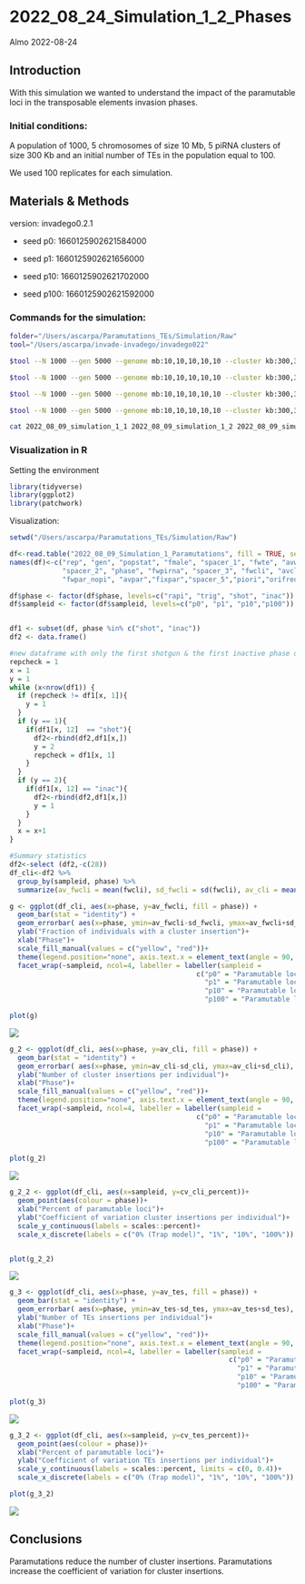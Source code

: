 2022_08_24_Simulation_1\_2_Phases
================
Almo
2022-08-24

## Introduction

With this simulation we wanted to understand the impact of the
paramutable loci in the transposable elements invasion phases.

### Initial conditions:

A population of 1000, 5 chromosomes of size 10 Mb, 5 piRNA clusters of
size 300 Kb and an initial number of TEs in the population equal to 100.

We used 100 replicates for each simulation.

## Materials & Methods

version: invadego0.2.1

-   seed p0: 1660125902621584000

-   seed p1: 1660125902621656000

-   seed p10: 1660125902621702000

-   seed p100: 1660125902621592000

### Commands for the simulation:

``` bash
folder="/Users/ascarpa/Paramutations_TEs/Simulation/Raw"
tool="/Users/ascarpa/invade-invadego/invadego022"

$tool --N 1000 --gen 5000 --genome mb:10,10,10,10,10 --cluster kb:300,300,300,300,300 --rr 4,4,4,4,4 --rep 100 --u 0.1 --basepop 100 --steps 20 --sampleid p0 > $folder/2022_08_09_simulation_1_1 &

$tool --N 1000 --gen 5000 --genome mb:10,10,10,10,10 --cluster kb:300,300,300,300,300 --rr 4,4,4,4,4 --rep 100 --u 0.1 --basepop 100 --paramutation 100:1 --steps 20 --sampleid p1 > $folder/2022_08_09_simulation_1_2 &

$tool --N 1000 --gen 5000 --genome mb:10,10,10,10,10 --cluster kb:300,300,300,300,300 --rr 4,4,4,4,4 --rep 100 --u 0.1 --basepop 100 --paramutation 10:1 --steps 20 --sampleid p10 > $folder/2022_08_09_simulation_1_3 &

$tool --N 1000 --gen 5000 --genome mb:10,10,10,10,10 --cluster kb:300,300,300,300,300 --rr 4,4,4,4,4 --rep 100 --u 0.1 --basepop 100 --paramutation 1:0 --steps 20 --sampleid p100 > $folder/2022_08_09_simulation_1_4

cat 2022_08_09_simulation_1_1 2022_08_09_simulation_1_2 2022_08_09_simulation_1_3 2022_08_09_simulation_1_4 |grep -v "^Invade"|grep -v "^#" > 2022_08_09_Simulation_1_Paramutations
```

### Visualization in R

Setting the environment

``` r
library(tidyverse)
library(ggplot2)
library(patchwork)
```

Visualization:

``` r
setwd("/Users/ascarpa/Paramutations_TEs/Simulation/Raw")

df<-read.table("2022_08_09_Simulation_1_Paramutations", fill = TRUE, sep = "\t")
names(df)<-c("rep", "gen", "popstat", "fmale", "spacer_1", "fwte", "avw", "avtes", "avpopfreq", "fixed",
             "spacer_2", "phase", "fwpirna", "spacer_3", "fwcli", "avcli", "fixcli", "spacer_4", "fwpar_yespi",
             "fwpar_nopi", "avpar","fixpar","spacer_5","piori","orifreq","spacer 6", "sampleid")

df$phase <- factor(df$phase, levels=c("rapi", "trig", "shot", "inac"))
df$sampleid <- factor(df$sampleid, levels=c("p0", "p1", "p10","p100"))


df1 <- subset(df, phase %in% c("shot", "inac"))
df2 <- data.frame()

#new dataframe with only the first shotgun & the first inactive phase of each replicate
repcheck = 1
x = 1
y = 1
while (x<nrow(df1)) {
  if (repcheck != df1[x, 1]){
    y = 1
  }
  if (y == 1){
    if(df1[x, 12]  == "shot"){
      df2<-rbind(df2,df1[x,])
      y = 2
      repcheck = df1[x, 1]
    }
  }
  if (y == 2){
    if(df1[x, 12] == "inac"){
      df2<-rbind(df2,df1[x,])
      y = 1
    }
  }
  x = x+1
}

#Summary statistics
df2<-select (df2,-c(28))
df_cli<-df2 %>% 
  group_by(sampleid, phase) %>%
  summarize(av_fwcli = mean(fwcli), sd_fwcli = sd(fwcli), av_cli = mean(avcli), sd_cli = sd(avcli), cv_cli_percent = sd(avcli)/mean(avcli), av_tes = mean(avtes), sd_tes = sd(avtes), cv_tes_percent = sd(avtes)/mean(avtes))

g <- ggplot(df_cli, aes(x=phase, y=av_fwcli, fill = phase)) + 
  geom_bar(stat = "identity") +
  geom_errorbar( aes(x=phase, ymin=av_fwcli-sd_fwcli, ymax=av_fwcli+sd_fwcli), width=0.2, colour="black", alpha=0.9, size=0.8)+
  ylab("Fraction of individuals with a cluster insertion")+
  xlab("Phase")+
  scale_fill_manual(values = c("yellow", "red"))+
  theme(legend.position="none", axis.text.x = element_text(angle = 90, vjust = 0.5, hjust=1))+
  facet_wrap(~sampleid, ncol=4, labeller = labeller(sampleid = 
                                              c("p0" = "Paramutable loci = 0% (Trap model)",
                                                "p1" = "Paramutable loci = 1%",
                                                "p10" = "Paramutable loci = 10%",
                                                "p100" = "Paramutable loci = 100%")))

plot(g)
```

![](2022_08_24_Simulation_1_2_Phases_files/figure-gfm/unnamed-chunk-3-1.png)<!-- -->

``` r
g_2 <- ggplot(df_cli, aes(x=phase, y=av_cli, fill = phase)) + 
  geom_bar(stat = "identity") +
  geom_errorbar( aes(x=phase, ymin=av_cli-sd_cli, ymax=av_cli+sd_cli), width=0.2, colour="black", alpha=0.9, size=0.8)+
  ylab("Number of cluster insertions per individual")+
  xlab("Phase")+
  scale_fill_manual(values = c("yellow", "red"))+
  theme(legend.position="none", axis.text.x = element_text(angle = 90, vjust = 0.5, hjust=1))+
  facet_wrap(~sampleid, ncol=4, labeller = labeller(sampleid = 
                                              c("p0" = "Paramutable loci = 0%",
                                                "p1" = "Paramutable loci = 1%",
                                                "p10" = "Paramutable loci = 10%",
                                                "p100" = "Paramutable loci = 100%")))

plot(g_2)
```

![](2022_08_24_Simulation_1_2_Phases_files/figure-gfm/unnamed-chunk-3-2.png)<!-- -->

``` r
g_2_2 <- ggplot(df_cli, aes(x=sampleid, y=cv_cli_percent))+
  geom_point(aes(colour = phase))+
  xlab("Percent of paramutable loci")+
  ylab("Coefficient of variation cluster insertions per individual")+
  scale_y_continuous(labels = scales::percent)+
  scale_x_discrete(labels = c("0% (Trap model)", "1%", "10%", "100%"))


plot(g_2_2)
```

![](2022_08_24_Simulation_1_2_Phases_files/figure-gfm/unnamed-chunk-3-3.png)<!-- -->

``` r
g_3 <- ggplot(df_cli, aes(x=phase, y=av_tes, fill = phase)) + 
  geom_bar(stat = "identity") +
  geom_errorbar( aes(x=phase, ymin=av_tes-sd_tes, ymax=av_tes+sd_tes), width=0.2, colour="black", alpha=0.9, size=0.8)+
  ylab("Number of TEs insertions per individual")+
  xlab("Phase")+
  scale_fill_manual(values = c("yellow", "red"))+
  theme(legend.position="none", axis.text.x = element_text(angle = 90, vjust = 0.5, hjust=1))+
  facet_wrap(~sampleid, ncol=4, labeller = labeller(sampleid = 
                                                      c("p0" = "Paramutable loci = 0%",
                                                        "p1" = "Paramutable loci = 1%",
                                                        "p10" = "Paramutable loci = 10%",
                                                        "p100" = "Paramutable loci = 100%")))

plot(g_3)
```

![](2022_08_24_Simulation_1_2_Phases_files/figure-gfm/unnamed-chunk-3-4.png)<!-- -->

``` r
g_3_2 <- ggplot(df_cli, aes(x=sampleid, y=cv_tes_percent))+
  geom_point(aes(colour = phase))+
  xlab("Percent of paramutable loci")+
  ylab("Coefficient of variation TEs insertions per individual")+
  scale_y_continuous(labels = scales::percent, limits = c(0, 0.4))+
  scale_x_discrete(labels = c("0% (Trap model)", "1%", "10%", "100%"))

plot(g_3_2)
```

![](2022_08_24_Simulation_1_2_Phases_files/figure-gfm/unnamed-chunk-3-5.png)<!-- -->

## Conclusions

Paramutations reduce the number of cluster insertions. Paramutations
increase the coefficient of variation for cluster insertions.

